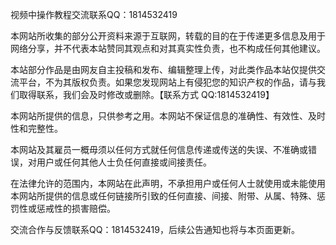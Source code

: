 视频中操作教程交流联系QQ：1814532419

本网站所收集的部分公开资料来源于互联网，转载的目的在于传递更多信息及用于网络分享，并不代表本站赞同其观点和对其真实性负责，也不构成任何其他建议。

本站部分作品是由网友自主投稿和发布、编辑整理上传，对此类作品本站仅提供交流平台，不为其版权负责。如果您发现网站上有侵犯您的知识产权的作品，请与我们取得联系，我们会及时修改或删除。【联系方式 QQ:1814532419】

本网站所提供的信息，只供参考之用。本网站不保证信息的准确性、有效性、及时性和完整性。

本网站及其雇员一概毋须以任何方式就任何信息传递或传送的失误、不准确或错误，对用户或任何其他人士负任何直接或间接责任。

在法律允许的范围内，本网站在此声明，不承担用户或任何人士就使用或未能使用本网站所提供的信息或任何链接所引致的任何直接、间接、附带、从属、特殊、惩罚性或惩戒性的损害赔偿。

交流合作与反馈联系QQ：1814532419，后续公告通知也将与本页面更新。
